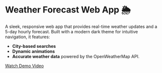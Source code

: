# Weather Forecast Web App 🌦️

A sleek, responsive web app that provides real-time weather updates and a 5-day hourly forecast. Built with a modern dark theme for intuitive navigation, it features:

- **City-based searches**
- **Dynamic animations**
- **Accurate weather data** powered by the OpenWeatherMap API.

[Watch Demo Video](https://drive.google.com/file/d/17z_juveHG-H-o3oaUI-P-RtEEAunsBnA/view?usp=sharing)
